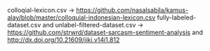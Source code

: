 colloqial-lexicon.csv -> https://github.com/nasalsabila/kamus-alay/blob/master/colloquial-indonesian-lexicon.csv
fully-labeled-dataset.csv and unlabel-filtered-dataset.csv -> https://github.com/strwrd/dataset-sarcasm-sentiment-analysis and http://dx.doi.org/10.21609/jiki.v14i1.812